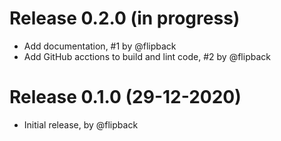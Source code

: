 # Release 0.2.0 (in progress)

* Add documentation, #1 by @flipback
* Add GitHub acctions to build and lint code, #2 by @flipback

# Release 0.1.0 (29-12-2020)

* Initial release, by @flipback